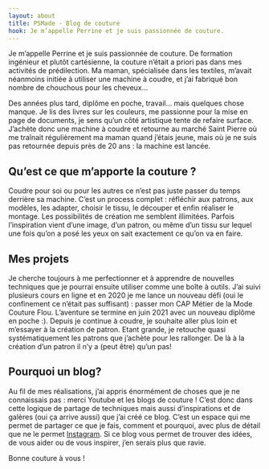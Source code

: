 ```yaml
---
layout: about
title: PSMade - Blog de couture
hook: Je m’appelle Perrine et je suis passionnée de couture.
---
```


Je m’appelle Perrine et je suis passionnée de couture. De formation ingénieur et plutôt cartésienne, la couture n’était a priori pas dans mes activités de prédilection. Ma maman, spécialisée dans les textiles, m’avait néanmoins initiée à utiliser une machine à coudre, et j’ai fabriqué bon nombre de chouchous pour les cheveux…

Des années plus tard, diplôme en poche, travail… mais quelques chose manque. Je lis des livres sur les couleurs, me passionne pour la mise en page de documents, je sens qu’un côté artistique tente de refaire surface. J’achète donc une machine à coudre et retourne au marché Saint Pierre où me traînait régulièrement ma maman quand j’étais jeune, mais où je ne suis pas retournée depuis près de 20 ans : la machine est lancée.

## Qu’est ce que m’apporte la couture ?

Coudre pour soi ou pour les autres ce n’est pas juste passer du temps derrière sa machine. C’est un process complet : réfléchir aux patrons, aux modèles, les adapter, choisir le tissu, le découper et enfin réaliser le montage. Les possibilités de création me semblent illimitées. Parfois l’inspiration vient d’une image, d’un patron, ou même d’un tissu sur lequel une fois qu’on a posé les yeux on sait exactement ce qu’on va en faire.

## Mes projets

Je cherche toujours à me perfectionner et à apprendre de nouvelles techniques que je pourrai ensuite utiliser comme une boîte à outils. J’ai suivi plusieurs cours en ligne et en 2020 je me lance un nouveau défi (oui le confinement ce n’était pas suffisant) : passer mon CAP Métier de la Mode Couture Flou. L’aventure se termine en juin 2021 avec un nouveau diplôme en poche :).
Depuis je continue à coudre, je souhaite aller plus loin et m’essayer à la création de patron. Etant grande, je retouche quasi systématiquement les patrons que j’achète pour les rallonger. De là à la création d’un patron il n’y a (peut être) qu’un pas!

## Pourquoi un blog?

Au fil de mes réalisations, j’ai appris énormément de choses que je ne connaissais pas : merci Youtube et les blogs de couture ! C’est donc dans cette logique de partage de techniques mais aussi d’inspirations et de galères (oui ça arrive aussi) que j’ai créé ce blog. C’est un espace qui me permet de partager ce que je fais, comment et pourquoi, avec plus de détail que ne le permet [Instagram](https://www.instagram.com/perrine_psmade/?hl=fr). Si ce blog vous permet de trouver des idées, de vous aider ou de vous inspirer, j’en serais plus que ravie.

Bonne couture à vous !
